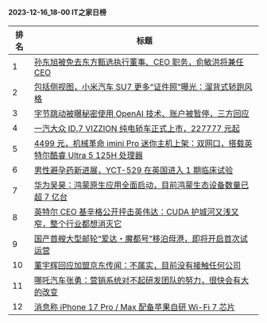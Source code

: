 #### 2023-12-16_18-00  IT之家日榜

| 排名 | 标题|
| --- | ---|
| 1 | [孙东旭被免去东方甄选执行董事、CEO 职务，俞敏洪将兼任 CEO](https://www.ithome.com/0/739/652.htm) |
| 2 | [包括侧视图，小米汽车 SU7 更多“证件照”曝光：溜背式轿跑风格](https://www.ithome.com/0/739/633.htm) |
| 3 | [字节跳动被曝秘密使用 OpenAI 技术、账户被暂停，三方回应](https://www.ithome.com/0/739/657.htm) |
| 4 | [一汽大众 ID.7 VIZZION 纯电轿车正式上市，227777 元起](https://www.ithome.com/0/739/580.htm) |
| 5 | [4499 元，机械革命 imini Pro 迷你主机上架：双网口，搭载英特尔酷睿 Ultra 5 125H 处理器](https://www.ithome.com/0/739/617.htm) |
| 6 | [男性避孕药新进展，YCT-529 在英国进入 1 期临床试验](https://www.ithome.com/0/739/636.htm) |
| 7 | [华为吴昊：鸿蒙原生应用全面启动，目前鸿蒙生态设备数量已超 7 亿台](https://www.ithome.com/0/739/565.htm) |
| 8 | [英特尔 CEO 基辛格公开抨击英伟达：CUDA 护城河又浅又窄，整个行业都想消灭它](https://www.ithome.com/0/739/614.htm) |
| 9 | [国产首艘大型邮轮“爱达・魔都号”移泊母港，即将开启首次试运营](https://www.ithome.com/0/739/611.htm) |
| 10 | [董宇辉回应加盟京东传闻：不属实，目前没有接触任何公司](https://www.ithome.com/0/739/574.htm) |
| 11 | [哪吒汽车张勇：营销系统对不起研发团队的努力，很快会有大的改变](https://www.ithome.com/0/739/587.htm) |
| 12 | [消息称 iPhone 17 Pro / Max 配备苹果自研 Wi-Fi 7 芯片](https://www.ithome.com/0/739/621.htm) |
